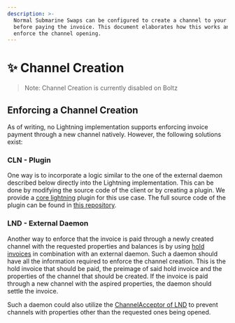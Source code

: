 ```yaml
---
description: >-
  Normal Submarine Swaps can be configured to create a channel to your node
  before paying the invoice. This document elaborates how this works and how to
  enforce the channel opening.
---
```


# ✨ Channel Creation

> Note: Channel Creation is currently disabled on Boltz

## Enforcing a Channel Creation

As of writing, no Lightning implementation supports enforcing invoice payment through a new channel natively. However, the following solutions exist:

### CLN - Plugin

One way is to incorporate a logic similar to the one of the external daemon described below directly into the Lightning implementation. This can be done by modifying the source code of the client or by creating a plugin. We provide a [core lightning](https://github.com/ElementsProject/lightning) plugin for this use case. The full source code of the plugin can be found in [this repository](https://github.com/BoltzExchange/channel-creation-plugin).

### LND - External Daemon

Another way to enforce that the invoice is paid through a newly created channel with the requested properties and balances is by using [hold invoices](https://wiki.ion.radar.tech/tech/research/hodl-invoice) in combination with an external daemon. Such a daemon should have all the information required to enforce the channel creation. This is the hold invoice that should be paid, the preimage of said hold invoice and the properties of the channel that should be created. If the invoice is paid through a new channel with the aspired properties, the daemon should settle the invoice.

Such a daemon could also utilize the [ChannelAcceptor of LND](https://api.lightning.community/#channelacceptor) to prevent channels with properties other than the requested ones being opened.

###
